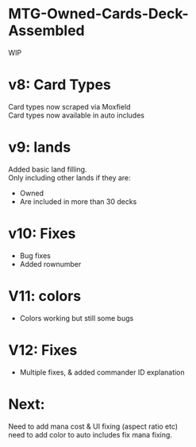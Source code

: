 # MTG-Owned-Cards-Deck-Assembled
WIP

# v8: Card Types  
Card types now scraped via Moxfield  
Card types now available in auto includes  

# v9: lands
Added basic land filling.  
Only including other lands if they are:  
- Owned   
- Are included in more than 30 decks  

# v10: Fixes
- Bug fixes
- Added rownumber

# V11: colors 
- Colors working but still some bugs

# V12: Fixes
- Multiple fixes, & added commander ID explanation

# Next:
Need to add mana cost  & UI fixing (aspect ratio etc)  
need to add color to auto includes
fix mana fixing.
